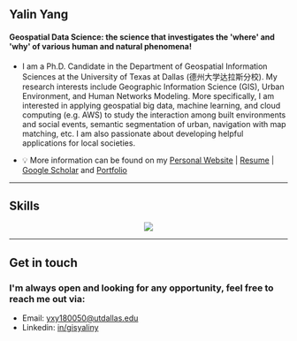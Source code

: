 ## **Yalin Yang**
#### Geospatial Data Science: the science that investigates the 'where' and 'why' of various human and natural phenomena!

+ I am a Ph.D. Candidate in the Department of Geospatial Information Sciences at the University of Texas at Dallas (德州大学达拉斯分校). My research interests include Geographic Information Science (GIS), Urban Environment, and Human Networks Modeling. More specifically, I am interested in applying geospatial big data, machine learning, and cloud computing (e.g. AWS) to study the interaction among built environments and social events, semantic segmentation of urban, navigation with map matching, etc. I am also passionate about developing helpful applications for local societies.

+ 💡 More information can be found on my [Personal Website](https://gisyaliny.github.io/) | [Resume](https://drive.google.com/file/d/1kBpkzop2oIpSJ4uQrgDGRznApmw__EDJ/view?usp=sharing) | [Google Scholar](https://scholar.google.com/citations?hl=en&user=wdkZhlwAAAAJ) and <a href = "https://gisyaliny.github.io/projects/" target = "_blank">Portfolio </a>

---

## **Skills**
<p align="center">
  <a href="https://skillicons.dev">
    <img src="https://skillicons.dev/icons?i=git,python,js,qt,r,django,docker,vim" />
  </a>
</p>

---

## Get in touch
### **I'm always open and looking for any opportunity, feel free to reach me out via:<br />**
- Email: [yxy180050@utdallas.edu](mailto:yxy180050@utdallas.edu)<br />
- Linkedin: [in/gisyaliny](https://www.linkedin.com/in/gisyaliny/) <br />
